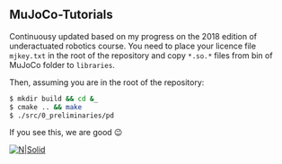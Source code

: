 ## MuJoCo-Tutorials
Continuousy updated based on my progress on the 2018 edition of underactuated robotics course. You need to place your licence file ```mjkey.txt``` in the root of the repository and copy ```*.so.*``` files from bin of MuJoCo folder to ```libraries```.

Then, assuming you are in the root of the repository:

```sh
$ mkdir build && cd &_
$ cmake .. && make
$ ./src/0_preliminaries/pd
```
If you see this, we are good :wink:

[![N|Solid](https://cdn-images-1.medium.com/max/800/1*A73_QqmDm3puXsBv4FldGg.gif)](https://medium.com/coinmonks/mujoco-tutorial-on-mits-underactuated-robotics-in-c-part-0-2cbd259f6adc)
